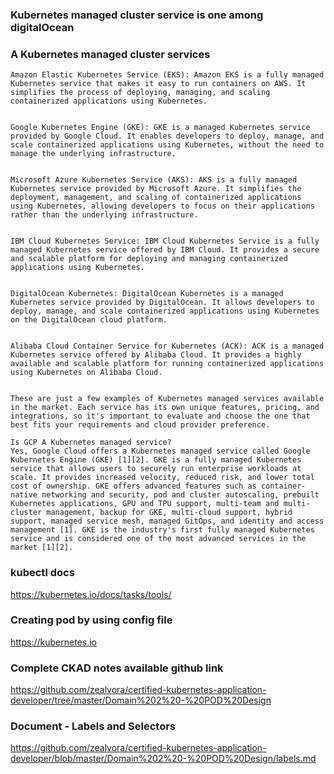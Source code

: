 ### Kubernetes managed cluster service is one among digitalOcean


### A Kubernetes managed cluster services
    Amazon Elastic Kubernetes Service (EKS): Amazon EKS is a fully managed Kubernetes service that makes it easy to run containers on AWS. It simplifies the process of deploying, managing, and scaling containerized applications using Kubernetes.
    
    
    Google Kubernetes Engine (GKE): GKE is a managed Kubernetes service provided by Google Cloud. It enables developers to deploy, manage, and scale containerized applications using Kubernetes, without the need to manage the underlying infrastructure.
    
    
    Microsoft Azure Kubernetes Service (AKS): AKS is a fully managed Kubernetes service provided by Microsoft Azure. It simplifies the deployment, management, and scaling of containerized applications using Kubernetes, allowing developers to focus on their applications rather than the underlying infrastructure.
    
    
    IBM Cloud Kubernetes Service: IBM Cloud Kubernetes Service is a fully managed Kubernetes service offered by IBM Cloud. It provides a secure and scalable platform for deploying and managing containerized applications using Kubernetes.
    
    
    DigitalOcean Kubernetes: DigitalOcean Kubernetes is a managed Kubernetes service provided by DigitalOcean. It allows developers to deploy, manage, and scale containerized applications using Kubernetes on the DigitalOcean cloud platform.
    
    
    Alibaba Cloud Container Service for Kubernetes (ACK): ACK is a managed Kubernetes service offered by Alibaba Cloud. It provides a highly available and scalable platform for running containerized applications using Kubernetes on Alibaba Cloud.
    
    
    These are just a few examples of Kubernetes managed services available in the market. Each service has its own unique features, pricing, and integrations, so it's important to evaluate and choose the one that best fits your requirements and cloud provider preference.
    
    Is GCP A Kubernetes managed service?
    Yes, Google Cloud offers a Kubernetes managed service called Google Kubernetes Engine (GKE) [1][2]. GKE is a fully managed Kubernetes service that allows users to securely run enterprise workloads at scale. It provides increased velocity, reduced risk, and lower total cost of ownership. GKE offers advanced features such as container-native networking and security, pod and cluster autoscaling, prebuilt Kubernetes applications, GPU and TPU support, multi-team and multi-cluster management, backup for GKE, multi-cloud support, hybrid support, managed service mesh, managed GitOps, and identity and access management [1]. GKE is the industry's first fully managed Kubernetes service and is considered one of the most advanced services in the market [1][2].

### kubectl docs
https://kubernetes.io/docs/tasks/tools/

### Creating pod by using config file
https://kubernetes.io



### Complete CKAD notes available github link
https://github.com/zealvora/certified-kubernetes-application-developer/tree/master/Domain%202%20-%20POD%20Design

### Document - Labels and Selectors
https://github.com/zealvora/certified-kubernetes-application-developer/blob/master/Domain%202%20-%20POD%20Design/labels.md